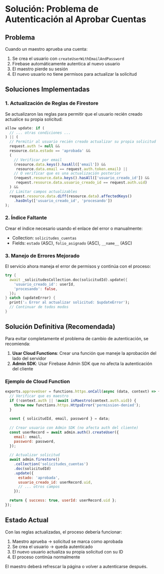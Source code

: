 # Solución: Problema de Autenticación al Aprobar Cuentas

## Problema

Cuando un maestro aprueba una cuenta:
1. Se crea el usuario con `createUserWithEmailAndPassword`
2. Firebase automáticamente autentica al nuevo usuario
3. El maestro pierde su sesión
4. El nuevo usuario no tiene permisos para actualizar la solicitud

## Soluciones Implementadas

### 1. Actualización de Reglas de Firestore

Se actualizaron las reglas para permitir que el usuario recién creado actualice su propia solicitud:

```javascript
allow update: if (
  // ... otras condiciones ...
) || (
  // Permitir al usuario recién creado actualizar su propia solicitud
  request.auth != null && 
  resource.data.estado == 'aprobada' &&
  (
    // Verificar por email
    (resource.data.keys().hasAll(['email']) && 
     resource.data.email == request.auth.token.email) ||
    // O verificar que es una actualización posterior
    (request.resource.data.keys().hasAll(['usuario_creado_id']) && 
     request.resource.data.usuario_creado_id == request.auth.uid)
  ) &&
  // Limitar campos actualizables
  request.resource.data.diff(resource.data).affectedKeys()
    .hasOnly(['usuario_creado_id', 'procesando'])
);
```

### 2. Índice Faltante

Crear el índice necesario usando el enlace del error o manualmente:
- Collection: `solicitudes_cuentas`
- Fields: `estado` (ASC), `folio_asignado` (ASC), `__name__` (ASC)

### 3. Manejo de Errores Mejorado

El servicio ahora maneja el error de permisos y continúa con el proceso:

```dart
try {
  await _solicitudesCollection.doc(solicitudId).update({
    'usuario_creado_id': userId,
    'procesando': false,
  });
} catch (updateError) {
  print('⚠️ Error al actualizar solicitud: $updateError');
  // Continuar de todos modos
}
```

## Solución Definitiva (Recomendada)

Para evitar completamente el problema de cambio de autenticación, se recomienda:

1. **Usar Cloud Functions**: Crear una función que maneje la aprobación del lado del servidor
2. **Admin SDK**: Usar Firebase Admin SDK que no afecta la autenticación del cliente

### Ejemplo de Cloud Function

```javascript
exports.approveUser = functions.https.onCall(async (data, context) => {
  // Verificar que es maestro
  if (!context.auth || !await isMaestro(context.auth.uid)) {
    throw new functions.https.HttpsError('permission-denied');
  }
  
  const { solicitudId, email, password } = data;
  
  // Crear usuario con Admin SDK (no afecta auth del cliente)
  const userRecord = await admin.auth().createUser({
    email: email,
    password: password,
  });
  
  // Actualizar solicitud
  await admin.firestore()
    .collection('solicitudes_cuentas')
    .doc(solicitudId)
    .update({
      estado: 'aprobada',
      usuario_creado_id: userRecord.uid,
      // ... otros campos
    });
    
  return { success: true, userId: userRecord.uid };
});
```

## Estado Actual

Con las reglas actualizadas, el proceso debería funcionar:
1. Maestro aprueba → solicitud se marca como aprobada
2. Se crea el usuario → queda autenticado
3. El nuevo usuario actualiza su propia solicitud con su ID
4. El proceso continúa normalmente

El maestro deberá refrescar la página o volver a autenticarse después.